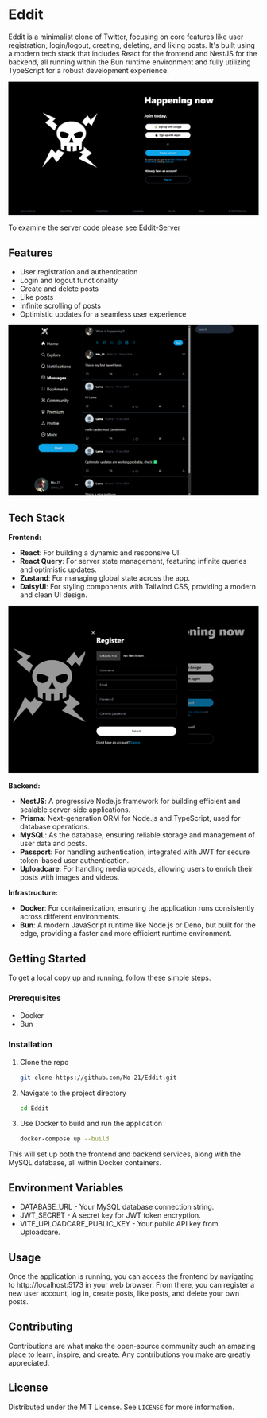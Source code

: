 # Eddit

Eddit is a minimalist clone of Twitter, focusing on core features like user registration, login/logout, creating, deleting, and liking posts. It's built using a modern tech stack that includes React for the frontend and NestJS for the backend, all running within the Bun runtime environment and fully utilizing TypeScript for a robust development experience.

![auth-wall](./screenshots/eddit-sign-in.png)

To examine the server code please see [Eddit-Server](https://github.com/Mo-21/Eddit-Server)

## Features

- User registration and authentication
- Login and logout functionality
- Create and delete posts
- Like posts
- Infinite scrolling of posts
- Optimistic updates for a seamless user experience

![mainpage](./screenshots/eddit-main.png)

## Tech Stack

**Frontend:**

- **React**: For building a dynamic and responsive UI.
- **React Query**: For server state management, featuring infinite queries and optimistic updates.
- **Zustand**: For managing global state across the app.
- **DaisyUI**: For styling components with Tailwind CSS, providing a modern and clean UI design.

![registration](./screenshots/eddit-sign-up.png)

**Backend:**

- **NestJS**: A progressive Node.js framework for building efficient and scalable server-side applications.
- **Prisma**: Next-generation ORM for Node.js and TypeScript, used for database operations.
- **MySQL**: As the database, ensuring reliable storage and management of user data and posts.
- **Passport**: For handling authentication, integrated with JWT for secure token-based user authentication.
- **Uploadcare**: For handling media uploads, allowing users to enrich their posts with images and videos.

**Infrastructure:**

- **Docker**: For containerization, ensuring the application runs consistently across different environments.
- **Bun**: A modern JavaScript runtime like Node.js or Deno, but built for the edge, providing a faster and more efficient runtime environment.

## Getting Started

To get a local copy up and running, follow these simple steps.

### Prerequisites

- Docker
- Bun

### Installation

1. Clone the repo
   ```sh
   git clone https://github.com/Mo-21/Eddit.git
   ```
2. Navigate to the project directory
   ```sh
   cd Eddit
   ```
3. Use Docker to build and run the application

   ```sh
   docker-compose up --build
   ```

This will set up both the frontend and backend services, along with the MySQL database, all within Docker containers.

## Environment Variables

- DATABASE_URL - Your MySQL database connection string.
- JWT_SECRET - A secret key for JWT token encryption.
- VITE_UPLOADCARE_PUBLIC_KEY - Your public API key from Uploadcare.

## Usage

Once the application is running, you can access the frontend by navigating to http://localhost:5173 in your web browser. From there, you can register a new user account, log in, create posts, like posts, and delete your own posts.

## Contributing

Contributions are what make the open-source community such an amazing place to learn, inspire, and create. Any contributions you make are greatly appreciated.

## License

Distributed under the MIT License. See `LICENSE` for more information.

